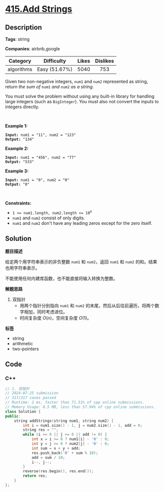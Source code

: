 # [415.Add Strings](https://leetcode.com/problems/add-strings/description/)

## Description

**Tags**: string

**Companies**: airbnb,google

|  Category  |  Difficulty   | Likes | Dislikes |
| :--------: | :-----------: | :---: | :------: |
| algorithms | Easy (51.67%) | 5040  |   753    |

<p>Given two non-negative integers, <code>num1</code> and <code>num2</code> represented as string, return <em>the sum of</em> <code>num1</code> <em>and</em> <code>num2</code> <em>as a string</em>.</p>
<p>You must solve the problem without using any built-in library for handling large integers (such as <code>BigInteger</code>). You must also not convert the inputs to integers directly.</p>
<p>&nbsp;</p>
<p><strong class="example">Example 1:</strong></p>
<pre><code><strong>Input:</strong> num1 = &quot;11&quot;, num2 = &quot;123&quot;
<strong>Output:</strong> &quot;134&quot;</code></pre>
<p><strong class="example">Example 2:</strong></p>
<pre><code><strong>Input:</strong> num1 = &quot;456&quot;, num2 = &quot;77&quot;
<strong>Output:</strong> &quot;533&quot;</code></pre>
<p><strong class="example">Example 3:</strong></p>
<pre><code><strong>Input:</strong> num1 = &quot;0&quot;, num2 = &quot;0&quot;
<strong>Output:</strong> &quot;0&quot;</code></pre>
<p>&nbsp;</p>
<p><strong>Constraints:</strong></p>
<ul>
  <li><code>1 &lt;= num1.length, num2.length &lt;= 10<sup>4</sup></code></li>
  <li><code>num1</code> and <code>num2</code> consist of only digits.</li>
  <li><code>num1</code> and <code>num2</code> don&#39;t have any leading zeros except for the zero itself.</li>
</ul>

## Solution

**题目描述**

给定两个用字符串表示的非负整数 `num1` 和 `num2`，返回 `num1` 和 `num2` 的和。结果也用字符串表示。

不能使用任何内建库函数，也不能直接将输入转换为整数。

**解题思路**

1. 双指针
   - 用两个指针分别指向 `num1` 和 `num2` 的末尾，然后从后往前遍历，将两个数字相加，同时考虑进位。
   - 时间复杂度 $O(n)$，空间复杂度 $O(1)$。

**标签**

- string
- arithmetic
- two-pointers

<!-- code start -->
## Code

### C++

```cpp
// 1. 双指针
// 2024-07-25 submission
// 317/317 cases passed
// Runtime: 2 ms, faster than 71.51% of cpp online submissions.
// Memory Usage: 8.5 MB, less than 57.94% of cpp online submissions.
class Solution {
public:
    string addStrings(string num1, string num2) {
        int i = num1.size() - 1, j = num2.size() - 1, add = 0;
        string res = "";
        while (i >= 0 || j >= 0 || add != 0) {
            int x = i >= 0 ? num1[i] - '0' : 0;
            int y = j >= 0 ? num2[j] - '0' : 0;
            int sum = x + y + add;
            res.push_back('0' + sum % 10);
            add = sum / 10;
            i--, j--;
        }
        reverse(res.begin(), res.end());
        return res;
    }
};
```

<!-- code end -->
